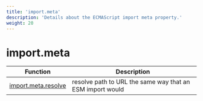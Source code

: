 ```yaml
---
title: 'import.meta'
description: 'Details about the ECMAScript import meta property.'
weight: 20
---
```


# import.meta

| Function                                                                                           | Description                                               |
| -------------------------------------------------------------------------------------------------- | --------------------------------------------------------- |
| [import.meta.resolve](https://grafana.com/docs/k6/<K6_VERSION>/javascript-api/import.meta/resolve) | resolve path to URL the same way that an ESM import would |
